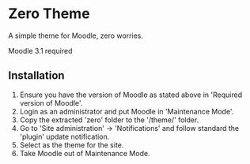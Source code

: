 # Zero Theme

A simple theme for Moodle, zero worries. 

Moodle 3.1 required

## Installation

 1. Ensure you have the version of Moodle as stated above in 'Required version of Moodle'.
 2. Login as an administrator and put Moodle in 'Maintenance Mode'.
 3. Copy the extracted 'zero' folder to the '/theme/' folder.
 4. Go to 'Site administration' -> 'Notifications' and follow standard the 'plugin' update notification.
 5. Select as the theme for the site.
 6. Take Moodle out of Maintenance Mode.
